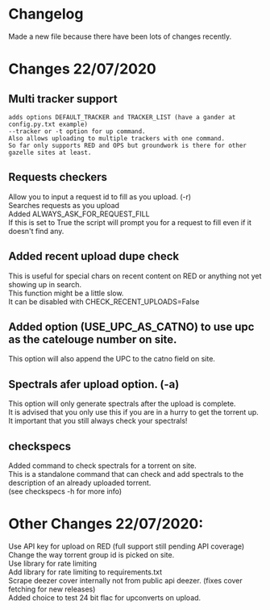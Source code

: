 # Changelog

Made a new file because there have been lots of changes recently.
   
# Changes 22/07/2020

## Multi tracker support
    adds options DEFAULT_TRACKER and TRACKER_LIST (have a gander at config.py.txt example)  
	--tracker or -t option for up command.   
	Also allows uploading to multiple trackers with one command.  
    So far only supports RED and OPS but groundwork is there for other gazelle sites at least.  


## Requests checkers
Allow you to input a request id to fill as you upload. (-r)  
Searches requests as you upload  
Added ALWAYS_ASK_FOR_REQUEST_FILL  
If this is set to True the script will prompt you for a request to fill even if it doesn't find any.  

## Added recent upload dupe check
This is useful for special chars on recent content on RED or anything not yet showing up in search.  
This function might be a little slow.  
It can be disabled with CHECK_RECENT_UPLOADS=False  

## Added option (USE_UPC_AS_CATNO)	to use upc as the catelouge number on site. 
This option will also append the UPC to the catno field on site.  

## Spectrals afer upload option. (-a)
This option will only generate spectrals after the upload is complete.   
It is advised that you only use this if you are in a hurry to get the torrent up.  
It important that you still always check your spectrals!  


## checkspecs
Added command to check spectrals for a torrent on site.  
This is a standalone command that can check and add spectrals to the description of an already uploaded torrent.  
(see checkspecs -h for more info)  

# Other Changes 22/07/2020:
Use API key for upload on RED (full support still pending API coverage)  
Change the way torrent group id is picked on site.  
Use library for rate limiting  
Add library for rate limiting to requirements.txt  
Scrape deezer cover internally not from public api deezer. (fixes cover fetching for new releases)  
Added choice to test 24 bit flac for upconverts on upload.  



